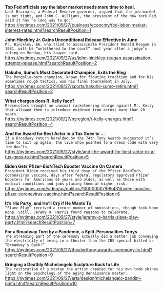 **Top Fed officials say the labor market needs more time to heal.**\
`Lael Brainard, a Federal Reserve governor, argued that the job market is not tight, and John C. Williams, the president of the New York Fed, said it has “a long way to go.”`\
https://nytimes.com/2021/09/27/business/economy/fed-labor-market-interest-rates.html?searchResultPosition=1

**John Hinckley Jr. Gains Unconditional Release Effective in June**\
`Mr. Hinckley, 66, who tried to assassinate President Ronald Reagan in 1981, will be “untethered to the court” next year after a judge’s ruling on Monday, his lawyer said.`\
https://nytimes.com/2021/09/27/us/john-hinckley-reagan-assassination-attempt-release.html?searchResultPosition=2

**Hakuho, Sumo’s Most Decorated Champion, Exits the Ring**\
`The Mongolia-born champion, known for flouting tradition and for his sometimes rough tactics, won his final tournament in July.`\
https://nytimes.com/2021/09/27/sports/hakuho-sumo-retire.html?searchResultPosition=3

**What charges does R. Kelly face?**\
`Prosecutors brought an unusual racketeering charge against Mr. Kelly that allowed them to introduce evidence from across more than 20 years.`\
https://nytimes.com/2021/09/27/nyregion/r-kelly-charges.html?searchResultPosition=4

**And the Award for Best Actor in a Tux Goes to …**\
`If a Broadway return heralded by the 74th Tony Awards suggested it’s time to suit up again, the live show pointed to a dress code with very few don’ts.`\
https://nytimes.com/2021/09/27/style/and-the-award-for-best-actor-in-a-tux-goes-to.html?searchResultPosition=5

**Biden Gets Pfizer-BioNTech Booster Vaccine On Camera**\
`President Biden received his third dose of the Pfizer-BioNTech coronavirus vaccine, days after federal regulators approved Pfizer boosters for Americans 65 years and older, as well as those with medical conditions and jobs placing them at higher risk.`\
https://nytimes.com/video/us/politics/100000007995431/biden-booster-pfizer-coronavirus-vaccine.html?searchResultPosition=6

**It’s His Party, and He’ll Cry if He Wants To**\
`“Slave Play” received a record number of nominations, though took home none. Still, Jeremy O. Harris found reasons to celebrate.`\
https://nytimes.com/2021/09/27/style/jeremy-o-harris-slave-play-party.html?searchResultPosition=7

**For a Broadway Torn by a Pandemic, a Split-Personalities Tonys**\
`The streaming part of the ceremony actually did a better job conveying the electricity of being in a theater than the CBS special billed as “Broadway’s Back!”`\
https://nytimes.com/2021/09/27/theater/tony-awards-ceremony-tv.html?searchResultPosition=9

**Bringing a Deathly Michelangelo Sculpture Back to Life**\
`The restoration of a statue the artist created for his own tomb shines light on the psychology of the aging Renaissance master.`\
https://nytimes.com/2021/09/27/arts/design/michelangelo-bandini-pieta.html?searchResultPosition=10

